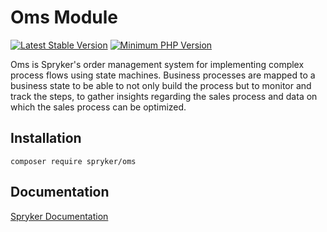 # Oms Module
[![Latest Stable Version](https://poser.pugx.org/spryker/oms/v/stable.svg)](https://packagist.org/packages/spryker/oms)
[![Minimum PHP Version](https://img.shields.io/badge/php-%3E%3D%208.1-8892BF.svg)](https://php.net/)

Oms is Spryker's order management system for implementing complex process flows using state machines. Business processes are mapped to a business state to be able to not only build the process but to monitor and track the steps, to gather insights regarding the sales process and data on which the sales process can be optimized.

## Installation

```
composer require spryker/oms
```

## Documentation

[Spryker Documentation](https://docs.spryker.com)
